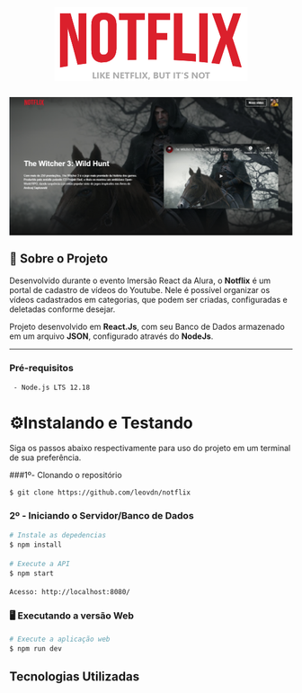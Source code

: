 <p align="center">
  <img align="center" src="./public/notflix-logo.png"  />
</p>

## 
<img align="center" src="./public/notflix-home.png"  />


## 📖	Sobre o Projeto

Desenvolvido durante o evento Imersão React da Alura, o **Notflix** é um portal de cadastro de vídeos do Youtube. Nele é possível organizar os vídeos cadastrados em categorias, que podem ser criadas, configuradas e deletadas conforme desejar. 

Projeto desenvolvido em **React.Js**, com seu Banco de Dados armazenado em um arquivo **JSON**, configurado através do **NodeJs**.  


---
### Pré-requisitos

```
 - Node.js LTS 12.18
```

# ⚙️Instalando e Testando
Siga os passos abaixo respectivamente para uso do projeto em um terminal de sua preferência.

###1º- Clonando o repositório
  ```bash
  $ git clone https://github.com/leovdn/notflix
  ```

### 2º - Iniciando o Servidor/Banco de Dados

```bash
# Instale as depedencias
$ npm install

# Execute a API
$ npm start

Acesso: http://localhost:8080/

```

### 🖥️️ Executando a versão Web 	

```bash
# Execute a aplicação web
$ npm run dev

```


## Tecnologias Utilizadas

